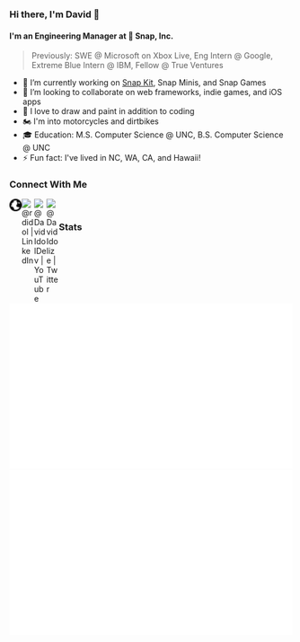 ### Hi there, I'm David 👋

#### I'm an Engineering Manager at 👻 Snap, Inc.
> Previously: SWE @ Microsoft on Xbox Live, Eng Intern @ Google, Extreme Blue Intern @ IBM, Fellow @ True Ventures

- 🔭 I’m currently working on [Snap Kit](https://kit.snapchat.com), Snap Minis, and Snap Games
- 👥 I’m looking to collaborate on web frameworks, indie games, and iOS apps
- 🎨 I love to draw and paint in addition to coding
- 🏍 I'm into motorcycles and dirtbikes
- 🎓 Education: M.S. Computer Science @ UNC, B.S. Computer Science @ UNC
- ⚡ Fun fact: I've lived in NC, WA, CA, and Hawaii!

### Connect With Me

[<img align="left" alt="davididol.com" width="22px" src="https://raw.githubusercontent.com/iconic/open-iconic/master/svg/globe.svg" />][website]
[<img align="left" alt="@rdidol | LinkedIn" width="22px" src="https://cdn.jsdelivr.net/npm/simple-icons@v3/icons/linkedin.svg" />][linkedin]
[<img align="left" alt="@DavidIdolDev | YouTube" width="22px" src="https://cdn.jsdelivr.net/npm/simple-icons@v3/icons/youtube.svg" />][youtube]
[<img align="left" alt="@DavidIdolize | Twitter" width="22px" src="https://cdn.jsdelivr.net/npm/simple-icons@v3/icons/twitter.svg" />][twitter]
<br />

### Stats

![](https://github.com/idolize/github-stats/blob/master/generated/overview.svg)
![](https://github.com/idolize/github-stats/blob/master/generated/languages.svg)


[website]: https://davididol.com
[twitter]: https://twitter.com/DavidIdolize
[youtube]: https://youtube.com/DavidIdolDev
[linkedin]: https://linkedin.com/in/rdidol
